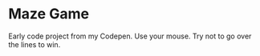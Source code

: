 # Maze Game
 Early code project from my Codepen.
 Use your mouse. Try not to go over the lines to win.